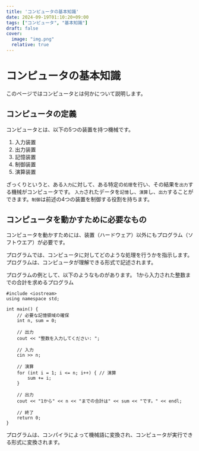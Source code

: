 ```yaml
---
title: 'コンピュータの基本知識'
date: 2024-09-19T01:10:20+09:00
tags: ["コンピュータ", "基本知識"]
draft: false
cover:
  image: "img.png"
  relative: true
---
```


# コンピュータの基本知識

このページではコンピュータとは何かについて説明します。

## コンピュータの定義
コンピュータとは、以下の5つの装置を持つ機械です。

1. 入力装置
2. 出力装置
3. 記憶装置
4. 制御装置
5. 演算装置

ざっくりというと、ある`入力`に対して、ある特定の`処理`を行い、その結果を`出力`する機械がコンピュータです。
`入力`されたデータを`記憶`し、`演算`し、`出力`することができます。`制御`は前述の4つの装置を制御する役割を持ちます。

## コンピュータを動かすために必要なもの
コンピュータを動かすためには、装置（ハードウェア）以外にもプログラム（ソフトウエア）が必要です。

プログラムでは、コンピュータに対してどのような処理を行うかを指示します。プログラムは、コンピュータが理解できる形式で記述されます。

プログラムの例として、以下のようなものがあります。
1から入力された整数までの合計を求めるプログラム
```
#include <iostream>
using namespace std;

int main() {
    // 必要な記憶領域の確保
    int n, sum = 0;
    
    // 出力
    cout << "整数を入力してください: ";
    
    // 入力 
    cin >> n;
    
    // 演算
    for (int i = 1; i <= n; i++) { // 演算
        sum += i;
    }
    
    // 出力
    cout << "1から" << n << "までの合計は" << sum << "です。" << endl;
    
    // 終了
    return 0;
}
```

プログラムは、コンパイラによって機械語に変換され、コンピュータが実行できる形式に変換されます。


